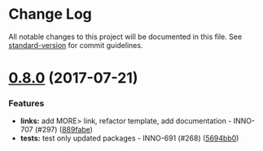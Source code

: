 # Change Log

All notable changes to this project will be documented in this file.
See [standard-version](https://github.com/conventional-changelog/standard-version) for commit guidelines.

<a name="0.8.0"></a>
# [0.8.0](https://github.com/ec-europa/europa-component-library/compare/@ec-europa/ecl-navigation-lists@0.7.0...@ec-europa/ecl-navigation-lists@0.8.0) (2017-07-21)


### Features

* **links:** add MORE> link, refactor template, add documentation - INNO-707 (#297) ([889fabe](https://github.com/ec-europa/europa-component-library/commit/889fabe))
* **tests:** test only updated packages - INNO-691 (#268) ([5694bb0](https://github.com/ec-europa/europa-component-library/commit/5694bb0))
